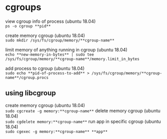# cgroups

view cgroup info of process (ubuntu 18.04)\
`ps -o cgroup **pid**`

create memory cgroup (ubuntu 18.04)\
`sudo mkdir /sys/fs/cgroup/memory/**cgroup-name**`

limit memory of anything running in cgroup (ubuntu 18.04)\
`echo **new-memory-in-bytes** | sudo tee /sys/fs/cgroup/memory/**cgroup-name**/memory.limit_in_bytes`

add process to cgroup (ubuntu 18.04)\
`sudo echo **pid-of-process-to-add** > /sys/fs/cgroup/memory/**cgroup-name**/cgroup.procs`

## using libcgroup
create memory cgroup (ubuntu 18.04)\
`sudo cgcreate -g memory:**cgroup-name**`
delete memory cgroup (ubuntu 18.04)\
`sudo cgdelete memory:**cgroup-name**`
run app in specific cgroup (ubuntu 18.04)\
`sudo cgexec -g memory:**cgroup-name** **app**`
